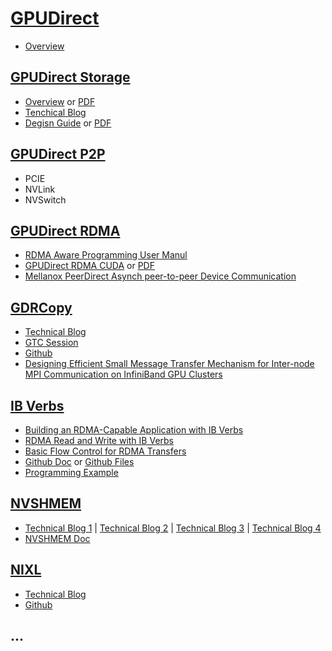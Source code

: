 # [GPUDirect](https://developer.nvidia.com/gpudirect)
- [Overview](https://developer.download.nvidia.com/devzone/devcenter/cuda/docs/GPUDirect_Technology_Overview.pdf)

## [GPUDirect Storage](https://developer.nvidia.com/gpudirect-storage)
- [Overview](https://nvdam.widen.net/s/k8vrp9xkft/tech-overview-magnum-io-1790750-r5-web) or [PDF](https://docs.nvidia.com/gpudirect-storage/pdf/overview-guide.pdf)
- [Tenchical Blog](https://developer.nvidia.com/blog/accelerating-io-in-the-modern-data-center-magnum-io-storage-partnerships/)
- [Degisn Guide](https://docs.nvidia.com/gpudirect-storage/design-guide/index.html) or [PDF](https://docs.nvidia.com/gpudirect-storage/pdf/design-guide.pdf)

## [GPUDirect P2P]()
- PCIE
- NVLink
- NVSwitch

## [GPUDirect RDMA]()
- [RDMA Aware Programming User Manul](https://docs.nvidia.com/rdma-aware-networks-programming-user-manual-1-7.pdf)
- [GPUDirect RDMA CUDA](https://docs.nvidia.com/cuda/gpudirect-rdma/index.html) or [PDF](https://docs.nvidia.com/cuda/pdf/GPUDirect_RDMA.pdf)
- [Mellanox PeerDirect Asynch peer-to-peer Device Communication](https://network.nvidia.com/related-docs/prod_software/Mellanox_PeerDirect_Asynch_peer-to-peer_device_communication.pdf)

## [GDRCopy](https://developer.nvidia.com/gdrcopy)
- [Technical Blog](https://developer.nvidia.com/blog/accelerating-io-in-the-modern-data-center-network-io/)
- [GTC Session](https://www.nvidia.com/en-us/on-demand/session/gtcspring21-s32039/)
- [Github](https://github.com/NVIDIA/gdrcopy)
- [Designing Efficient Small Message Transfer Mechanism for Inter-node MPI Communication on InfiniBand GPU Clusters](https://ieeexplore.ieee.org/stamp/stamp.jsp?tp=&arnumber=7116873)

## [IB Verbs]()
- [Building an RDMA-Capable Application with IB Verbs](https://www.hpcadvisorycouncil.com/pdf/building-an-rdma-capable-application-with-ib-verbs.pdf)
- [RDMA Read and Write with IB Verbs](https://www.hpcadvisorycouncil.com/pdf/rdma-read-and-write-with-ib-verbs.pdf)
- [Basic Flow Control for RDMA Transfers](https://www.hpcadvisorycouncil.com/pdf/vendor_content/basic-flow-control-for-rdma-transfers.pdf)
- [Github Doc](https://github.com/linux-rdma/rdma-core/blob/master/Documentation/libibverbs.md) or [Github Files](https://github.com/linux-rdma/rdma-core/blob/master/libibverbs/ibverbs.h)
- [Programming Example](https://docs.nvidia.com/networking/display/rdmaawareprogrammingv17/programming+examples+using+ibv+verbs)

## [NVSHMEM](https://developer.nvidia.com/nvshmem)
- [Technical Blog 1](https://developer.nvidia.com/blog/enhancing-application-portability-and-compatibility-across-new-platforms-using-nvidia-magnum-io-nvshmem-3-0/) | [Technical Blog 2](https://developer.nvidia.com/blog/improving-network-performance-of-hpc-systems-using-nvidia-magnum-io-nvshmem-and-gpudirect-async/) | [Technical Blog 3](https://developer.nvidia.com/blog/scaling-scientific-computing-with-nvshmem/) | [Technical Blog 4](https://developer.nvidia.com/blog/accelerating-nvshmem-2-0-team-based-collectives-using-nccl/)
- [NVSHMEM Doc](https://docs.nvidia.com/hpc-sdk/nvshmem/index.html)

## [NIXL]()
- [Technical Blog](https://developer.nvidia.com/blog/introducing-nvidia-dynamo-a-low-latency-distributed-inference-framework-for-scaling-reasoning-ai-models/)
- [Github](https://github.com/ai-dynamo/nixl)

## ...